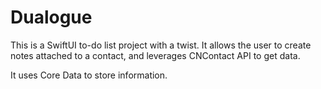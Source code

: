 # Dualogue

This is a SwiftUI to-do list project with a twist. It allows the user to create notes attached to a contact, and leverages CNContact API to get data.

It uses Core Data to store information.

